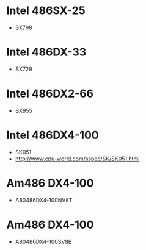 
# Intel 486SX-25
* SX798

# Intel 486DX-33
* SX729

# Intel 486DX2-66
* SX955

# Intel 486DX4-100
* SK051
* http://www.cpu-world.com/sspec/SK/SK051.html

# Am486 DX4-100
* A80486DX4-100NV8T

# Am486 DX4-100
* A80486DX4-100SV8B
